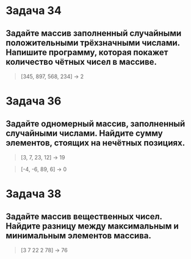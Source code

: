 # Задача 34

## Задайте массив заполненный случайными положительными трёхзначными числами. Напишите программу, которая покажет количество чётных чисел в массиве.

> [345, 897, 568, 234] -> 2

# Задача 36

## Задайте одномерный массив, заполненный случайными числами. Найдите сумму элементов, стоящих на нечётных позициях.

> [3, 7, 23, 12] -> 19

> [-4, -6, 89, 6] -> 0

# Задача 38
## Задайте массив вещественных чисел. Найдите разницу между максимальным и минимальным элементов массива.

> [3 7 22 2 78] -> 76